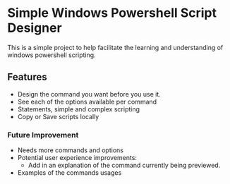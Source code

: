 # Simple Windows Powershell Script Designer

This is a simple project to help facilitate the learning and understanding of windows powershell scripting.

## Features

- Design the command you want before you use it.
- See each of the options available per command
- Statements, simple and complex scripting
- Copy or Save scripts locally

### Future Improvement

- Needs more commands and options
- Potential user experience improvements:
  - Add in an explanation of the command currently being previewed.
- Examples of the commands usages

